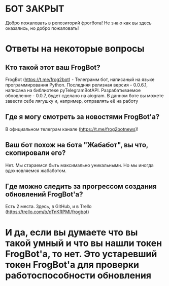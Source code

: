 # БОТ ЗАКРЫТ


Добро пожаловать в репозиторий фрогбота!
Не знаю как вы здесь оказались, но добро пожаловать!

# Ответы на некоторые вопросы

## Кто такой этот ваш FrogBot?
FrogBot (https://t.me/frog2bot) - Телеграмм бот, написаный на языке программирования Python. Последняя релизная версия - 0.0.6.1, написана на библиотеке pyTelegramBotAPI. Разрабатываемое обновление - 0.0.7, будет сделано на aiogram. В данном боте вы можете завести себе лягушку и, например, отправлять её на работу
## Где я могу смотреть за новостями FrogBot'а?
В официальном телеграм канале (https://t.me/frog2botnews)!
## Ваш бот похож на бота "Жабабот", вы что, скопировали его?
Нет. Мы стараемся быть максимально уникальными. Но мы иногда вдохновляемся жабаботом.
## Где можно следить за прогрессом создания обновлений FrogBot'а?
Есть 2 места. Здесь, в GitHub, и в Trello (https://trello.com/b/qTnKRPMI/frogbot)

# И да, если вы думаете что вы такой умный и что вы нашли токен FrogBot'а, то нет. Это устаревший токен FrogBot'а для проверки работоспособности обновления
